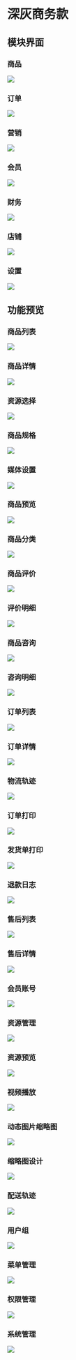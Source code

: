 # 深灰商务款

## 模块界面

### 商品
![](https://aliyun.oss.careyshop.cn/poster/gray/%E5%95%86%E5%93%81-%E7%81%B0.png)

### 订单
![](https://aliyun.oss.careyshop.cn/poster/gray/%E8%AE%A2%E5%8D%95-%E7%81%B0.png)

### 营销
![](https://aliyun.oss.careyshop.cn/poster/gray/%E8%90%A5%E9%94%80-%E7%81%B0.png)

### 会员
![](https://aliyun.oss.careyshop.cn/poster/gray/%E4%BC%9A%E5%91%98-%E7%81%B0.png)

### 财务
![](https://aliyun.oss.careyshop.cn/poster/gray/%E8%B4%A2%E5%8A%A1-%E7%81%B0.png)

### 店铺
![](https://aliyun.oss.careyshop.cn/poster/gray/%E5%BA%97%E9%93%BA-%E7%81%B0.png)

### 设置
![](https://aliyun.oss.careyshop.cn/poster/gray/%E8%AE%BE%E7%BD%AE-%E7%81%B0.png)

## 功能预览

### 商品列表
![](https://aliyun.oss.careyshop.cn/poster/gray/%E5%95%86%E5%93%81%E5%88%97%E8%A1%A8-%E7%81%B0.png)

### 商品详情
![](https://aliyun.oss.careyshop.cn/poster/gray/%E5%95%86%E5%93%81%E8%AF%A6%E6%83%85-%E7%81%B0.png)

### 资源选择
![](https://aliyun.oss.careyshop.cn/poster/gray/%E8%B5%84%E6%BA%90%E9%80%89%E6%8B%A9-%E7%81%B0.png)

### 商品规格
![](https://aliyun.oss.careyshop.cn/poster/gray/%E5%95%86%E5%93%81%E8%A7%84%E6%A0%BC-%E7%81%B0.png)

### 媒体设置
![](https://aliyun.oss.careyshop.cn/poster/gray/%E5%AA%92%E4%BD%93%E8%AE%BE%E7%BD%AE-%E7%81%B0.png)

### 商品预览
![](https://aliyun.oss.careyshop.cn/poster/gray/%E5%95%86%E5%93%81%E9%A2%84%E8%A7%88-%E7%81%B0.png)

### 商品分类
![](https://aliyun.oss.careyshop.cn/poster/gray/%E5%95%86%E5%93%81%E5%88%86%E7%B1%BB-%E7%81%B0.png)

### 商品评价
![](https://aliyun.oss.careyshop.cn/poster/gray/%E5%95%86%E5%93%81%E8%AF%84%E4%BB%B7-%E7%81%B0.png)

### 评价明细
![](https://aliyun.oss.careyshop.cn/poster/gray/%E8%AF%84%E4%BB%B7%E6%98%8E%E7%BB%86-%E7%81%B0.png)

### 商品咨询
![](https://aliyun.oss.careyshop.cn/poster/gray/%E5%95%86%E5%93%81%E5%92%A8%E8%AF%A2-%E7%81%B0.png)

### 咨询明细
![](https://aliyun.oss.careyshop.cn/poster/gray/%E5%92%A8%E8%AF%A2%E6%98%8E%E7%BB%86-%E7%81%B0.png)

### 订单列表
![](https://aliyun.oss.careyshop.cn/poster/gray/%E8%AE%A2%E5%8D%95%E5%88%97%E8%A1%A8-%E7%81%B0.png)

### 订单详情
![](https://aliyun.oss.careyshop.cn/poster/gray/%E8%AE%A2%E5%8D%95%E8%AF%A6%E6%83%85-%E7%81%B0.png)

### 物流轨迹
![](https://aliyun.oss.careyshop.cn/poster/gray/%E7%89%A9%E6%B5%81%E8%BD%A8%E8%BF%B9-%E7%81%B0.png)

### 订单打印
![](https://aliyun.oss.careyshop.cn/poster/gray/%E8%AE%A2%E5%8D%95%E6%89%93%E5%8D%B0-%E7%81%B0.png)

### 发货单打印
![](https://aliyun.oss.careyshop.cn/poster/gray/%E5%8F%91%E8%B4%A7%E5%8D%95%E6%89%93%E5%8D%B0-%E7%81%B0.png)

### 退款日志
![](https://aliyun.oss.careyshop.cn/poster/gray/%E9%80%80%E6%AC%BE%E6%97%A5%E5%BF%97-%E7%81%B0.png)

### 售后列表
![](https://aliyun.oss.careyshop.cn/poster/gray/%E5%94%AE%E5%90%8E%E5%88%97%E8%A1%A8-%E7%81%B0.png)

### 售后详情
![](https://aliyun.oss.careyshop.cn/poster/gray/%E5%94%AE%E5%90%8E%E8%AF%A6%E6%83%85-%E7%81%B0.png)

### 会员账号
![](https://aliyun.oss.careyshop.cn/poster/gray/%E4%BC%9A%E5%91%98%E8%B4%A6%E5%8F%B7-%E7%81%B0.png)

### 资源管理
![](https://aliyun.oss.careyshop.cn/poster/gray/%E8%B5%84%E6%BA%90%E7%AE%A1%E7%90%86-%E7%81%B0.png)

### 资源预览
![](https://aliyun.oss.careyshop.cn/poster/gray/%E8%B5%84%E6%BA%90%E9%A2%84%E8%A7%88-%E7%81%B0.png)

### 视频播放
![](https://aliyun.oss.careyshop.cn/poster/gray/%E8%A7%86%E9%A2%91%E6%92%AD%E6%94%BE-%E7%81%B0.png)

### 动态图片缩略图
![](https://aliyun.oss.careyshop.cn/poster/gray/%E5%8A%A8%E6%80%81%E5%9B%BE%E7%89%87%E7%BC%A9%E7%95%A5%E5%9B%BE-%E7%81%B0.png)

### 缩略图设计
![](https://aliyun.oss.careyshop.cn/poster/gray/%E7%BC%A9%E7%95%A5%E5%9B%BE%E8%AE%BE%E8%AE%A1-%E7%81%B0.png)

### 配送轨迹
![](https://aliyun.oss.careyshop.cn/poster/gray/%E9%85%8D%E9%80%81%E8%BD%A8%E8%BF%B9-%E7%81%B0.png)

### 用户组
![](https://aliyun.oss.careyshop.cn/poster/gray/%E7%94%A8%E6%88%B7%E7%BB%84-%E7%81%B0.png)

### 菜单管理
![](https://aliyun.oss.careyshop.cn/poster/gray/%E8%8F%9C%E5%8D%95%E7%AE%A1%E7%90%86-%E7%81%B0.png)

### 权限管理
![](https://aliyun.oss.careyshop.cn/poster/gray/%E6%9D%83%E9%99%90%E7%AE%A1%E7%90%86-%E7%81%B0.png)

### 系统管理
![](https://aliyun.oss.careyshop.cn/poster/gray/%E7%B3%BB%E7%BB%9F%E7%AE%A1%E7%90%86-%E7%81%B0.png)
